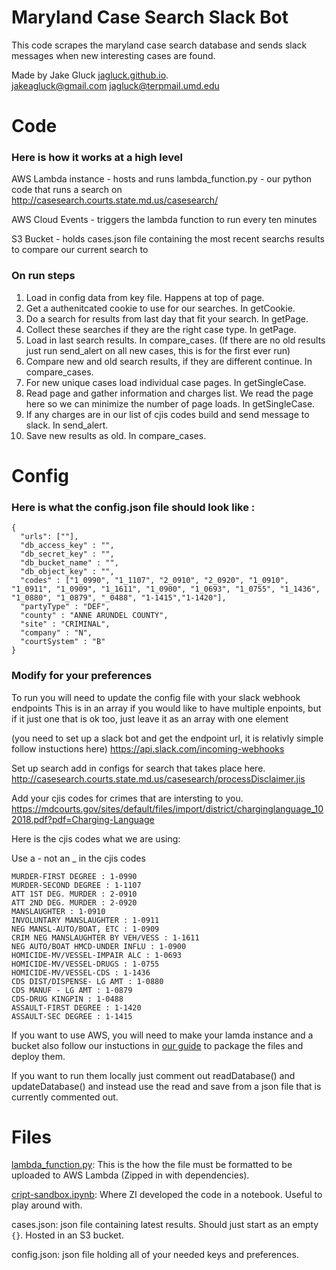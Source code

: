 # Maryland Case Search Slack Bot

This code scrapes the maryland case search database and sends slack messages when new interesting cases are found. 

Made by Jake Gluck [jagluck.github.io](jagluck.github.io).   
jakeagluck@gmail.com jagluck@terpmail.umd.edu

# Code

### Here is how it works at a high level

AWS Lambda instance - hosts and runs lambda_function.py - our python code that runs a search on http://casesearch.courts.state.md.us/casesearch/

AWS Cloud Events - triggers the lambda function to run every ten minutes

S3 Bucket - holds cases.json file containing the most recent searchs results to compare our current search to

### On run steps   
1. Load in config data from key file. Happens at top of page.   
2. Get a authenitcated cookie to use for our searches. In getCookie.    
3. Do a search for results from last day that fit your search. In getPage.  
4. Collect these searches if they are the right case type. In getPage.  
5. Load in last search results. In compare_cases. (If there are no old results just run send_alert on all new cases, this is for the first ever run)  
6. Compare new and old search results, if they are different continue. In compare_cases.  
7. For new unique cases load individual case pages. In getSingleCase.  
8. Read page and gather information and charges list. We read the page here so we can minimize the number of page loads. In getSingleCase.  
9. If any charges are in our list of cjis codes build and send message to slack. In send_alert.  
10. Save new results as old. In compare_cases. 

# Config

### Here is what the config.json file should look like :

```
{
  "urls": [""],  
  "db_access_key" : "",  
  "db_secret_key" : "",  
  "db_bucket_name" : "",    
  "db_object_key" : "",  
  "codes" : ["1_0990", "1_1107", "2_0910", "2_0920", "1_0910", "1_0911", "1_0909", "1_1611", "1_0900", "1_0693", "1_0755", "1_1436", "1_0880", "1_0879", "_0488", "1-1415","1-1420"],  
  "partyType" : "DEF",  
  "county" : "ANNE ARUNDEL COUNTY",  
  "site" : "CRIMINAL",  
  "company" : "N",  
  "courtSystem" : "B"
}
```

### Modify for your preferences

To run you will need to update the config file with your slack webhook endpoints
This is in an array if you would like to have multiple enpoints, but if it just one that is ok too, just leave it as an array with one element

(you need to set up a slack bot and get the endpoint url, it is relativly simple follow instuctions here)
https://api.slack.com/incoming-webhooks

Set up search add in configs for search that takes place here.   
http://casesearch.courts.state.md.us/casesearch/processDisclaimer.jis

Add your cjis codes for crimes that are intersting to you.  
https://mdcourts.gov/sites/default/files/import/district/charginglanguage_102018.pdf?pdf=Charging-Language

Here is the cjis codes what we are using:

Use a - not an _ in the cjis codes

```
MURDER-FIRST DEGREE : 1-0990  
MURDER-SECOND DEGREE : 1-1107  
ATT 1ST DEG. MURDER : 2-0910  
ATT 2ND DEG. MURDER : 2-0920  
MANSLAUGHTER : 1-0910  
INVOLUNTARY MANSLAUGHTER : 1-0911  
NEG MANSL-AUTO/BOAT, ETC : 1-0909  
CRIM NEG MANSLAUGHTER BY VEH/VESS : 1-1611  
NEG AUTO/BOAT HMCD-UNDER INFLU : 1-0900  
HOMICIDE-MV/VESSEL-IMPAIR ALC : 1-0693  
HOMICIDE-MV/VESSEL-DRUGS : 1-0755  
HOMICIDE-MV/VESSEL-CDS : 1-1436  
CDS DIST/DISPENSE- LG AMT : 1-0880  
CDS MANUF - LG AMT : 1-0879  
CDS-DRUG KINGPIN : 1-0488  
ASSAULT-FIRST DEGREE : 1-1420  
ASSAULT-SEC DEGREE : 1-1415  
```

If you want to use AWS, you will need to make your lamda instance and a bucket
also follow our instuctions in [our guide](cns_aws_lambda_tutorial.pdf) to package the files and deploy them.  

If you want to run them locally just comment out readDatabase() and updateDatabase() and instead use the read and save from a json file that is currently commented out. 

# Files

[lambda_function.py](lambda_function.py): This is the how the file must be formatted to be uploaded to AWS Lambda (Zipped in with dependencies).   

[cript-sandbox.ipynb](cript-sandbox.ipynb): Where ZI developed the code in a notebook. Useful to play around with.

cases.json: json file containing latest results. Should just start as an empty ```{}```. Hosted in an S3 bucket.

config.json: json file holding all of your needed keys and preferences.
